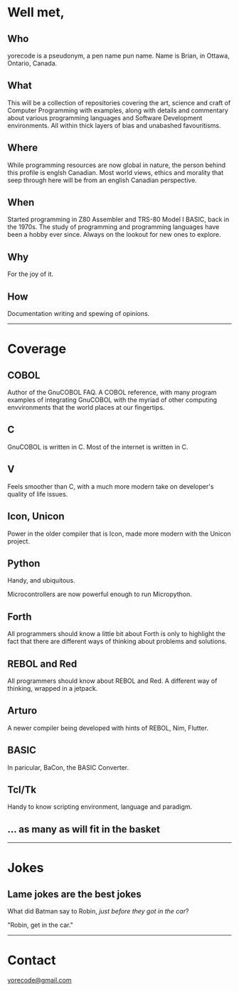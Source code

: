 # Well met,
## Who
yorecode is a pseudonym, a pen name pun name.  Name is Brian, in Ottawa, Ontario, Canada.

## What
This will be a collection of repositories covering the art, science and craft of Computer Programming
with examples, along with details and commentary about various programming languages and Software
Development environments.  All within thick layers of bias and unabashed favouritisms.

## Where
While programming resources are now global in nature, the person behind this profile is englsh Canadian.
Most world views, ethics and morality that seep through here will be from an english Canadian perspective.

## When
Started programming in Z80 Assembler and TRS-80 Model I BASIC, back in the 1970s.  The study of programming
and programming languages have been a hobby ever since.  Always on the lookout for new ones to explore.

## Why
For the joy of it.

## How
Documentation writing and spewing of opinions.

----

# Coverage
## COBOL
Author of the GnuCOBOL FAQ.  A COBOL reference, with many program examples of integrating GnuCOBOL
with the myriad of other computing envvironments that the world places at our fingertips.

## C
GnuCOBOL is written in C.  Most of the internet is written in C.

## V
Feels smoother than C, with a much more modern take on developer's quality of life issues.

## Icon, Unicon
Power in the older compiler that is Icon, made more modern with the Unicon project.

## Python
Handy, and ubiquitous.

Microcontrollers are now powerful enough to run Micropython.

## Forth
All programmers should know a little bit about Forth is only to highlight the fact that there are different
ways of thinking about problems and solutions.

## REBOL and Red
All programmers should know about REBOL and Red.  A different way of thinking, wrapped in a jetpack.

## Arturo
A newer compiler being developed with hints of REBOL, Nim, Flutter.

## BASIC
In paricular, BaCon, the BASIC Converter.

## Tcl/Tk
Handy to know scripting environment, language and paradigm.

## ... as many as will fit in the basket

----

# Jokes
## Lame jokes are the best jokes
What did Batman say to Robin, *just before they got in the car*?

"Robin, get in the car."

----

# Contact
yorecode@gmail.com
